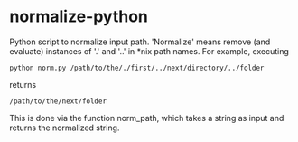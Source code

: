 normalize-python
================

Python script to normalize input path. 'Normalize' means remove (and evaluate)
instances of '.' and '..' in *nix path names. For example, executing

```
python norm.py /path/to/the/./first/../next/directory/../folder
```

returns

```
/path/to/the/next/folder
```

This is done via the function norm_path, which takes a string as input and
returns the normalized string.